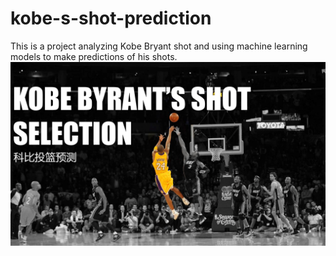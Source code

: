 # kobe-s-shot-prediction
This is a project analyzing Kobe Bryant shot and using machine learning models to make predictions of his shots.
![image](https://github.com/leezhiying/kobe-s-shot-prediction/blob/master/Screenshot%202020-10-29%20114927.png)

